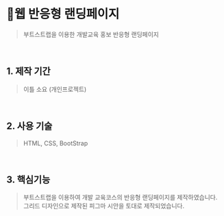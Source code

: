 # :pushpin:웹 반응형 랜딩페이지
>부트스트랩을 이용한 개발교육 홍보 반응형 랜딩페이지

<br />

## 1. 제작 기간 
>이틀 소요 (개인프로젝트)

<br />

## 2. 사용 기술
>HTML, CSS, BootStrap

<br />

## 3. 핵심기능 
>부트스트랩을 이용하여 개발 교육코스의 반응형 랜딩페이지를 제작하였습니다.
>그리드 디자인으로 제작된 피그마 시안을 토대로 제작되었습니다. 
